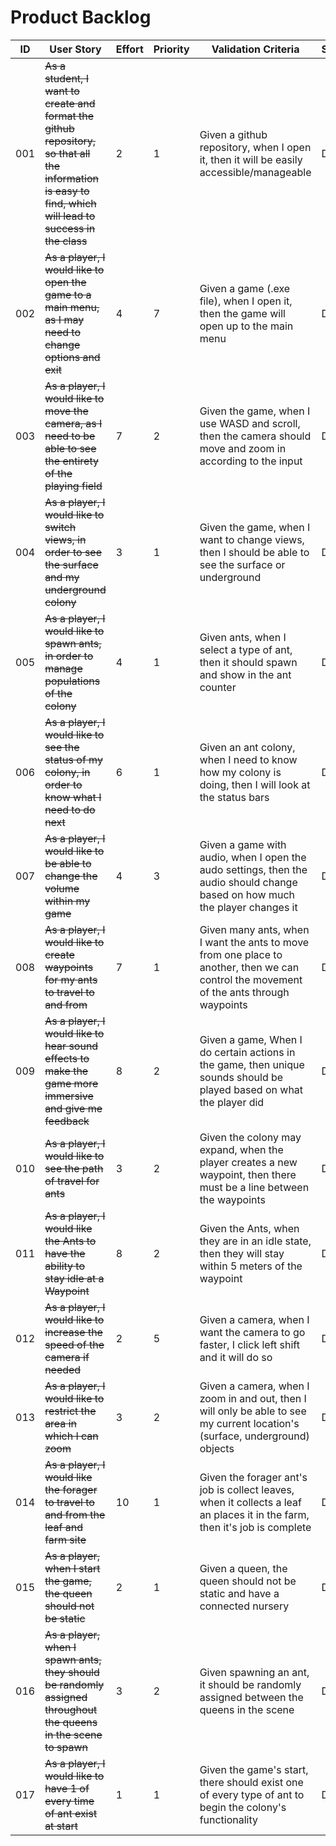 # Product Backlog

| ID | User Story | Effort | Priority | Validation Criteria | Status |
|----|------------|--------|----------|---------------------|--------|
| 001 | ~~As a student, I want to create and format the github repository, so that all the information is easy to find, which will lead to success in the class~~ | 2 | 1 | Given a github repository, when I open it, then it will be easily accessible/manageable | Done |
| 002 | ~~As a player, I would like to open the game to a main menu, as I may need to change options and exit~~ | 4 | 7 | Given a game (.exe file), when I open it, then the game will open up to the main menu | Done |
| 003 | ~~As a player, I would like to move the camera, as I need to be able to see the entirety of the playing field~~ | 7 | 2 | Given the game, when I use WASD and scroll, then the camera should move and zoom in according to the input | Done |
| 004 | ~~As a player, I would like to switch views, in order to see the surface and my underground colony~~ | 3 | 1 | Given the game, when I want to change views, then I should be able to see the surface or underground | Done | 
| 005 | ~~As a player, I would like to spawn ants, in order to manage populations of the colony~~ | 4 | 1 | Given ants, when I select a type of ant, then it should spawn and show in the ant counter | Done |
| 006 | ~~As a player, I would like to see the status of my colony, in order to know what I need to do next~~ | 6 | 1 | Given an ant colony, when I need to know how my colony is doing, then I will look at the status bars | Done |
| 007 | ~~As a player, I would like to be able to change the volume within my game~~ | 4 | 3 | Given a game with audio, when I open the audo settings, then the audio should change based on how much the player changes it | Done |
| 008 | ~~As a player, I would like to create waypoints for my ants to travel to and from~~ | 7 | 1 | Given many ants, when I want the ants to move from one place to another, then we can control the movement of the ants through waypoints | Done | 
| 009 | ~~As a player, I would like to hear sound effects to make the game more immersive and give me feedback~~ | 8 | 2 | Given a game, When I do certain actions in the game, then unique sounds should be played based on what the player did | Done |
| 010 | ~~As a player, I would like to see the path of travel for ants~~ | 3 | 2 | Given the colony may expand, when the player creates a new waypoint, then there must be a line between the waypoints | Done | 
| 011 | ~~As a player, I would like the Ants to have the ability to stay idle at a Waypoint~~ | 8 | 2 | Given the Ants, when they are in an idle state, then they will stay within 5 meters of the waypoint | Done |
| 012 | ~~As a player, I would like to increase the speed of the camera if needed~~ | 2 | 5 | Given a camera, when I want the camera to go faster, I click left shift and it will do so | Done | 
| 013 | ~~As a player, I would like to restrict the area in which I can zoom~~ | 3 | 2 | Given a camera, when I zoom in and out, then I will only be able to see my current location's (surface, underground) objects | Done | 
| 014 | ~~As a player, I would like the forager to travel to and from the leaf and farm site~~ | 10 | 1 | Given the forager ant's job is collect leaves, when it collects a leaf an places it in the farm, then it's job is complete | Done |
| 015 | ~~As a player, when I start the game, the queen should not be static~~ | 2 | 1 | Given a queen, the queen should not be static and have a connected nursery | Done | 
| 016 | ~~As a player, when I spawn ants, they should be randomly assigned throughout the queens in the scene to spawn~~ | 3 | 2 | Given spawning an ant, it should be randomly assigned between the queens in the scene | Done | 
| 017 | ~~As a player, I would like to have 1 of every time of ant exist at start~~ | 1 | 1 | Given the game's start, there should exist one of every type of ant to begin the colony's functionality | Done | 
